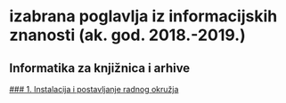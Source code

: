 # izabrana poglavlja iz informacijskih znanosti (ak. god. 2018.-2019.)
## Informatika za knjižnica i arhive

[### 1. Instalacija i postavljanje radnog okružja](1-radno-okruzje.md)

